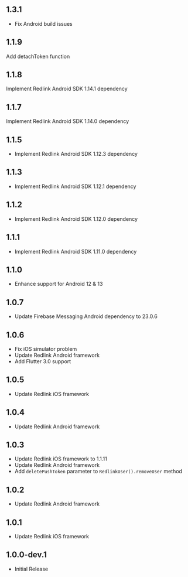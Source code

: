 ## 1.3.1

* Fix Android build issues

## 1.1.9

Add detachToken function

## 1.1.8

Implement Redlink Android SDK 1.14.1 dependency

## 1.1.7

Implement Redlink Android SDK 1.14.0 dependency

## 1.1.5

* Implement Redlink Android SDK 1.12.3 dependency

## 1.1.3

* Implement Redlink Android SDK 1.12.1 dependency

## 1.1.2

* Implement Redlink Android SDK 1.12.0 dependency

## 1.1.1

* Implement Redlink Android SDK 1.11.0 dependency
## 1.1.0

* Enhance support for Android 12 & 13

## 1.0.7

* Update Firebase Messaging Android dependency to 23.0.6

## 1.0.6

* Fix iOS simulator problem
* Update Redlink Android framework
* Add Flutter 3.0 support

## 1.0.5

* Update Redlink iOS framework

## 1.0.4

* Update Redlink Android framework

## 1.0.3

* Update Redlink iOS framework to 1.1.11
* Update Redlink Android framework
* Add `deletePushToken` parameter to `RedlinkUser().removeUser` method

## 1.0.2

* Update Redlink Android framework

## 1.0.1

* Update Redlink iOS framework

## 1.0.0-dev.1

* Initial Release